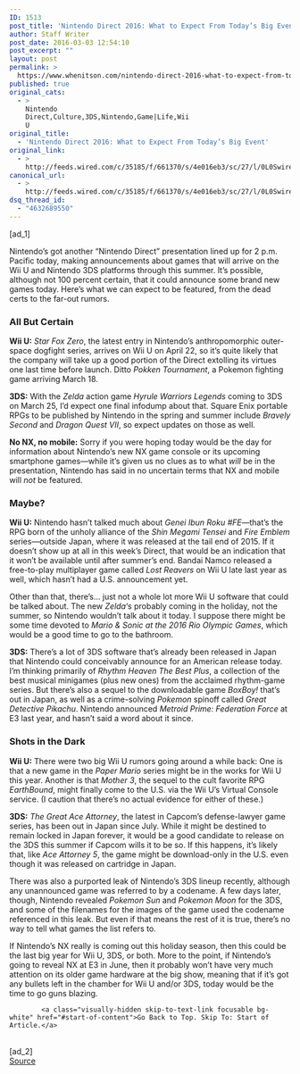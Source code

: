 ```yaml
---
ID: 1513
post_title: 'Nintendo Direct 2016: What to Expect From Today’s Big Event'
author: Staff Writer
post_date: 2016-03-03 12:54:10
post_excerpt: ""
layout: post
permalink: >
  https://www.whenitson.com/nintendo-direct-2016-what-to-expect-from-todays-big-event/
published: true
original_cats:
  - >
    Nintendo
    Direct,Culture,3DS,Nintendo,Game|Life,Wii
    U
original_title:
  - 'Nintendo Direct 2016: What to Expect From Today’s Big Event'
original_link:
  - >
    http://feeds.wired.com/c/35185/f/661370/s/4e016eb3/sc/27/l/0L0Swired0N0C20A160C0A30Cwatch0Enintendo0Edirect0C/story01.htm
canonical_url:
  - >
    http://feeds.wired.com/c/35185/f/661370/s/4e016eb3/sc/27/l/0L0Swired0N0C20A160C0A30Cwatch0Enintendo0Edirect0C/story01.htm
dsq_thread_id:
  - "4632689550"
---
```

 [ad_1]
<br><div id=""><p>Nintendo’s got another “Nintendo Direct” presentation lined up for 2 p.m. Pacific today, making announcements about games that will arrive on the Wii U and Nintendo 3DS platforms through this summer. It’s possible, although not 100 percent certain, that it could announce some brand new games today. Here’s what we can expect to be featured, from the dead certs to the far-out rumors.</p>
<h3>All But Certain</h3>
<p><strong>Wii U:</strong> <em>Star Fox Zero</em>, the latest entry in Nintendo’s anthropomorphic outer-space dogfight series, arrives on Wii U on April 22, so it’s quite likely that the company will take up a good portion of the Direct extolling its virtues one last time before launch. Ditto <em>Pokken Tournament</em>, a Pokemon fighting game arriving March 18.</p>
<p><strong>3DS:</strong> With the <em>Zelda</em> action game <em>Hyrule Warriors Legends</em> coming to 3DS on March 25, I’d expect one final infodump about that. Square Enix portable RPGs to be published by Nintendo in the spring and summer include <em>Bravely Second</em> and <em>Dragon Quest VII</em>, so expect updates on those as well.</p>
<p><strong>No NX, no mobile:</strong> Sorry if you were hoping today would be the day for information about Nintendo’s new NX game console or its upcoming smartphone games—while it’s given us no clues as to what <em>will</em> be in the presentation, Nintendo has said in no uncertain terms that NX and mobile will <em>not</em> be featured.</p>
<h3>Maybe?</h3>
<p><strong>Wii U:</strong> Nintendo hasn’t talked much about <em>Genei Ibun Roku #FE</em>—that’s the RPG born of the unholy alliance of the <em>Shin Megami Tensei</em> and <em>Fire Emblem</em> series—outside Japan, where it was released at the tail end of 2015. If it doesn’t show up at all in this week’s Direct, that would be an indication that it won’t be available until after summer’s end. Bandai Namco released a free-to-play multiplayer game called <em>Lost Reavers</em> on Wii U late last year as well, which hasn’t had a U.S. announcement yet.</p>
<p>Other than that, there’s… just not a whole lot more Wii U software that could be talked about. The new <em>Zelda</em>‘s probably coming in the holiday, not the summer, so Nintendo wouldn’t talk about it today. I suppose there might be some time devoted to <em>Mario &amp; Sonic at the 2016 Rio Olympic Games</em>, which would be a good time to go to the bathroom.</p>
<p><strong>3DS:</strong> There’s a lot of 3DS software that’s already been released in Japan that Nintendo could conceivably announce for an American release today. I’m thinking primarily of <em>Rhythm Heaven The Best Plus</em>, a collection of the best musical minigames (plus new ones) from the acclaimed rhythm-game series. But there’s also a sequel to the downloadable game <em>BoxBoy!</em> that’s out in Japan, as well as a crime-solving <em>Pokemon</em> spinoff called <em>Great Detective Pikachu</em>. Nintendo announced <em>Metroid Prime: Federation Force</em> at E3 last year, and hasn’t said a word about it since.</p>
<h3>Shots in the Dark</h3>
<p><strong>Wii U:</strong> There were two big Wii U rumors going around a while back: One is that a new game in the <em>Paper Mario</em> series might be in the works for Wii U this year. Another is that <em>Mother 3</em>, the sequel to the cult favorite RPG <em>EarthBound</em>, might finally come to the U.S. via the Wii U’s Virtual Console service. (I caution that there’s no actual evidence for either of these.)</p>
<p><strong>3DS:</strong> <em>The Great Ace Attorney</em>, the latest in Capcom’s defense-lawyer game series, has been out in Japan since July. While it might be destined to remain locked in Japan forever, it would be a good candidate to release on the 3DS this summer if Capcom wills it to be so. If this happens, it’s likely that, like <em>Ace Attorney 5</em>, the game might be download-only in the U.S. even though it was released on cartridge in Japan.</p>
<p>There was also a purported leak of Nintendo’s 3DS lineup recently, although any unannounced game was referred to by a codename. A few days later, though, Nintendo revealed <em>Pokemon Sun</em> and <em>Pokemon Moon</em> for the 3DS, and some of the filenames for the images of the game used the codename referenced in this leak. But even if that means the rest of it is true, there’s no way to tell what games the list refers to.</p>
<p>If Nintendo’s NX really is coming out this holiday season, then this could be the last big year for Wii U, 3DS, or both. More to the point, if Nintendo’s going to reveal NX at E3 in June, then it probably won’t have very much attention on its older game hardware at the big show, meaning that if it’s got any bullets left in the chamber for Wii U and/or 3DS, today would be the time to go guns blazing.</p>

			<a class="visually-hidden skip-to-text-link focusable bg-white" href="#start-of-content">Go Back to Top. Skip To: Start of Article.</a>

			
</div>
<br>[ad_2]
<br><a href="http://feeds.wired.com/c/35185/f/661370/s/4e016eb3/sc/27/l/0L0Swired0N0C20A160C0A30Cwatch0Enintendo0Edirect0C/story01.htm">Source </a>